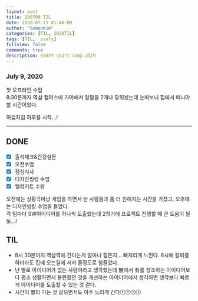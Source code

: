 ```yaml
---
layout: post
title: 200709 TIL
date: 2020-07-11 01:48:00
author: "SeWonKim"
categories: [TIL, 2020TIL]
tags: [TIL,  ssafy]
fullview: false
comments: true
description: SSAFY start camp 2일차
---
```


### July 9, 2020

첫 오프라인 수업  
8:30분까지 역삼 캠퍼스에 가야해서 알람을 2개나 맞춰놨는데 눈떠보니 집에서 떠나야할 시간이었다.

허겁지겁 하루를 시작...!

---

## DONE

- [x] 출석체크&건강설문
- [x] 오전수업
- [x] 점심식사
- [x] 디자인씽킹 수업
- [x] 웰컴키트 수령

오전에는 상황극마냥 게임을 하면서 반 사람들과 좀 더 친해지는 시간을 가졌고, 오후에는 디자인씽킹 수업을 들었다.  
각 팀마다 SW아이디어를 하나씩 도출했는데 2학기에 프로젝트 진행할 때 큰 도움이 될듯...!

## TIL

- 8시 30분까지 역삼역에 간다는게 얼마나 힘든지... 뼈저리게 느낀다. 6시에 칼퇴를 하더라도 집에 오는길에 서서 졸정도로 힘들었다.
- 난 별로 아이디어가 없는 사람이라고 생각했는데 無에서 有를 창조하는 아이디어보다 평소 생활하면서 불편했던 것을 개선하는 아이디어에서 생각하면 생각보다 빠르게 아이디어를 도출할 수 있는 것 같다.
- 시간이 빨리 가는 것 같으면서도 아주 느리게 간다🕐🕑🕒🕓
